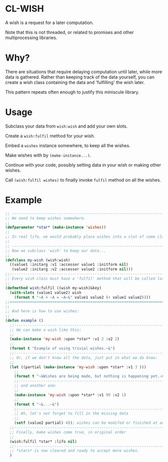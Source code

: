 # CL-WISH

A wish is a request for a later computation.

Note that this is not threaded, or related to promises and other multiprocessing libraries.

# Why?

There are situations that require delaying computation until later, while more data is gathered.  Rather than keeping track of the data yourself, you can create a wish class containing the data and 'fulfilling' the wish later.

This pattern repeats often enough to justify this miniscule library.

# Usage

Subclass your data from `wish:wish` and add your own slots.

Create a `wish:fulfil` method for your wish.

Embed a `wishes` instance somewhere, to keep all the wishes.

Make wishes with  by `(make-instance...)`.

Continue with your code, possibly setting data in your wish or making other wishes.

Call `(wish:fulfil wishes)` to finally invoke `fulfil` method on all the wishes.

# Example

```lisp
;; -----------------------------------------------------------------------------
;; We need to keep wishes somewhere.
;;
(defparameter *star* (make-instance 'wishes))
;;
;; In real life, we would probably place wishes into a slot of some class.
;;
;; -----------------------------------------------------------------------------
;; Now we subclass 'wish' to keep our data...
;;
(defclass my-wish (wish:wish)
  ((value1 :initarg :v1 :accessor value1 :initform nil)
   (value2 :initarg :v2 :accessor value2 :initform nil)))
;;------------------------------------------------------------------------------
;; Every wish class must have a 'fulfil' method that will be called later.
;;
(defmethod wish:fulfil ((wish my-wish)&key)
  (with-slots (value1 value2) wish
    (format t "~A + ~A = ~A~&" value1 value2 (+ value1 value2))))
;;==============================================================================
;;
;; And here is how to use wishes:
;;
(defun example ()
  ;;----------------------------------------------------------------------------
  ;; We can make a wish like this:
  ;;
  (make-instance 'my-wish :upon *star* :v1 2 :v2 2)
  ;;
  (format t "Example of using trivial wishes.~&")
  ;;----------------------------------------------------------------------------
  ;; Or, if we don't know all the data, just put in what we do know:
  ;;
  (let ((partial (make-instance 'my-wish :upon *star* :v1 3 )))
    ;;
    (format t "~&Wishes are being made, but nothing is happening yet.~&")
    ;;--------------------------------------------------------------------------
    ;; and another one:
    ;;
    (make-instance 'my-wish :upon *star* :v1 99 :v2 1)
    ;;
    (format t "~&...~&")
    ;;--------------------------------------------------------------------------
    ;; Ah, let's not forget to fill in the missing data
    ;;
    (setf (value2 partial) 4)); wishes can be modifed or finished at any time...
  ;;----------------------------------------------------------------------------
  ;; Finally, make wishes come true, in original order
  ;;
  (wish:fulfil *star* :lifo nil)
  ;;----------------------------------------------------------------------------
  ;; *stars* is now cleared and ready to accept more wishes.
  )
```




